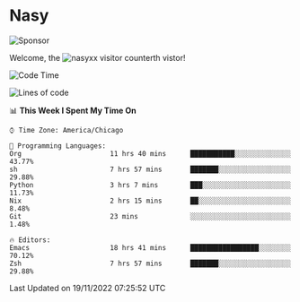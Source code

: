 # Nasy

<!--
<p align="center">
<img height="200" src="https://github-readme-stats.vercel.app/api?username=nasyxx&count_private=true&show_icons=true&theme=dracula&include_all_commits=true"/>
<img height="200" src="https://github-readme-stats.vercel.app/api/top-langs/?username=nasyxx&theme=dracula&hide=html,jupyter+notebook&count_private=true&show_icons=true"/>
</p>

  
----------------
-->

![Sponsor](https://img.shields.io/static/v1.svg?label=Sponsor&message=%E2%9D%A4&logo=GitHub&style=flat&color=pink)
 
Welcome, the ![nasyxx visitor counter](https://count.getloli.com/get/@nasyxx?theme=rule34)th vistor!
 
<!--START_SECTION:waka-->
![Code Time](http://img.shields.io/badge/Code%20Time-2%2C851%20hrs%2037%20mins-blue)

![Lines of code](https://img.shields.io/badge/From%20Hello%20World%20I%27ve%20Written-5%20Million%20lines%20of%20code-blue)

📊 **This Week I Spent My Time On** 

```text
⌚︎ Time Zone: America/Chicago

💬 Programming Languages: 
Org                      11 hrs 40 mins      ███████████░░░░░░░░░░░░░░   43.77% 
sh                       7 hrs 57 mins       ███████░░░░░░░░░░░░░░░░░░   29.88% 
Python                   3 hrs 7 mins        ███░░░░░░░░░░░░░░░░░░░░░░   11.73% 
Nix                      2 hrs 15 mins       ██░░░░░░░░░░░░░░░░░░░░░░░   8.48% 
Git                      23 mins             ░░░░░░░░░░░░░░░░░░░░░░░░░   1.48%

🔥 Editors: 
Emacs                    18 hrs 41 mins      █████████████████░░░░░░░░   70.12% 
Zsh                      7 hrs 57 mins       ███████░░░░░░░░░░░░░░░░░░   29.88%

```


 Last Updated on 19/11/2022 07:25:52 UTC
<!--END_SECTION:waka-->

<!-- ![visitors](https://visitor-badge.laobi.icu/badge?page_id=nasyxx.nasyxx) -->
